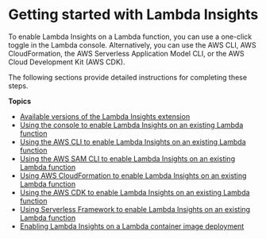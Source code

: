 # Getting started with Lambda Insights<a name="Lambda-Insights-Getting-Started"></a>

To enable Lambda Insights on a Lambda function, you can use a one\-click toggle in the Lambda console\. Alternatively, you can use the AWS CLI, AWS CloudFormation, the AWS Serverless Application Model CLI, or the AWS Cloud Development Kit \(AWS CDK\)\. 

The following sections provide detailed instructions for completing these steps\.

**Topics**
+ [Available versions of the Lambda Insights extension](Lambda-Insights-extension-versions.md)
+ [Using the console to enable Lambda Insights on an existing Lambda function](Lambda-Insights-Getting-Started-console.md)
+ [Using the AWS CLI to enable Lambda Insights on an existing Lambda function](Lambda-Insights-Getting-Started-cli.md)
+ [Using the AWS SAM CLI to enable Lambda Insights on an existing Lambda function](Lambda-Insights-Getting-Started-SAM-CLI.md)
+ [Using AWS CloudFormation to enable Lambda Insights on an existing Lambda function](Lambda-Insights-Getting-Started-cloudformation.md)
+ [Using the AWS CDK to enable Lambda Insights on an existing Lambda function](Lambda-Insights-Getting-Started-clouddevelopmentkit.md)
+ [Using Serverless Framework to enable Lambda Insights on an existing Lambda function](Lambda-Insights-Getting-Started-serverless.md)
+ [Enabling Lambda Insights on a Lambda container image deployment](Lambda-Insights-Getting-Started-docker.md)